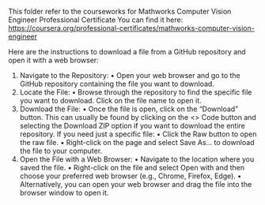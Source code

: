 This folder refer to the courseworks for Mathworks Computer Vision Engineer Professional Certificate
You can find it here: https://coursera.org/professional-certificates/mathworks-computer-vision-engineer

Here are the instructions to download a file from a GitHub repository and open it with a web browser:

1. Navigate to the Repository:
	•	Open your web browser and go to the GitHub repository containing the file you want to download.
2.	Locate the File:
	•	Browse through the repository to find the specific file you want to download. Click on the file name to open it.
3.	Download the File:
	•	Once the file is open, click on the “Download” button. This can usually be found by clicking on the <> Code button and selecting the Download ZIP option if you want to download the entire repository. If you need just a specific file:
	•	Click the Raw button to open the raw file.
	•	Right-click on the page and select Save As... to download the file to your computer.
4.	Open the File with a Web Browser:
	•	Navigate to the location where you saved the file.
	•	Right-click on the file and select Open with and then choose your preferred web browser (e.g., Chrome, Firefox, Edge).
	•	Alternatively, you can open your web browser and drag the file into the browser window to open it.